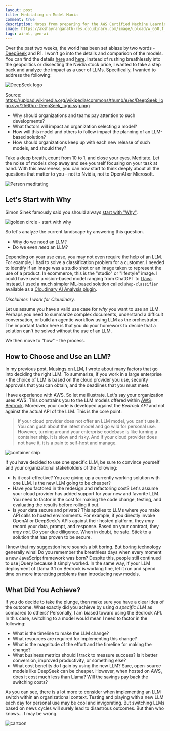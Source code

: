 ```yaml
---
layout: post
title: Meditating on Model Mania
comment: true
description: Notes from preparing for the AWS Certified Machine Learning Engineer Associate Exam
image: https://akshayranganath-res.cloudinary.com/image/upload/w_650,f_auto,q_auto/blog/meditating-on-model-mania_wmqj2t
tags: ai-ml, gen-ai
---
```


Over the past two weeks, the world has been set ablaze by two words - [DeepSeek](https://www.deepseek.com/) and R1. I won't go into the details and comparison of the models. You can find the details [here](https://www.techtarget.com/whatis/feature/DeepSeek-explained-Everything-you-need-to-know) and [here](https://www.geekwire.com/2025/deepseeks-new-model-shows-that-ai-expertise-might-matter-more-than-compute-in-2025/). Instead of rushing breathlessly into the geopolitics or dissecting the Nvidia stock price, I wanted to take a step back and analyze the impact as a user of LLMs. Specifically, I wanted to address the following:

![DeepSeek logo](https://akshayranganath-res.cloudinary.com/image/upload/w_650,f_auto,q_auto/blog/deepseek-logo.png)

Source: https://upload.wikimedia.org/wikipedia/commons/thumb/e/ec/DeepSeek_logo.svg/2560px-DeepSeek_logo.svg.png

* Why should organizations and teams pay attention to such developments?
* What factors will impact an organization selecting a model?
* How will this model and others to follow impact the planning of an LLM-based solution?
* How should organizations keep up with each new release of such models, and should they?

Take a deep breath, count from 10 to 1, and close your eyes. Meditate. Let the noise of models drop away and see yourself focusing on your task at hand. With this awareness, you can now start to think deeply about all the questions that matter to you - not to Nvidia, not to OpenAI or Microsoft.

![Person meditating](https://akshayranganath-res.cloudinary.com/image/upload/w_650,f_auto,q_auto/blog/meditating-on-model-mania_wmqj2t)

## Let's Start with Why

Simon Sinek famously said you should always [start with "Why"](https://www.youtube.com/watch?v=u4ZoJKF_VuA). 

![golden circle - start with why](https://akshayranganath-res.cloudinary.com/image/upload/e_trim/e_sharpen,w_650,f_auto,q_auto/blog/start-with-why.png)

So let's analyze the current landscape by answering this question.

* Why do we need an LLM? 
* Do we even _need_ an LLM?

Depending on your use case, you may not even require the help of an LLM. For example, I had to solve a classification problem for a customer. I needed to identify if an image was a studio shot or an image taken to represent the use of a product. In ecommerce, this is the "studio" or "lifestyle" image. I could have used a vision-based model ranging from ChatGPT to [Llava](https://github.com/haotian-liu/LLaVA). Instead, I used a much simpler ML-based solution called `shop-classifier` available as a [Cloudinary AI Analysis plugin](https://cloudinary.com/documentation/cloudinary_ai_content_analysis_addon).

_Disclaimer: I work for Cloudinary._

Let us assume you have a valid use case for _why_ you want to use an LLM. Perhaps you need to summarize complex documents, understand a difficult conversation, or build an agentic workflow using LLM as the orchestrator. The important factor here is that you do your homework to decide that a solution can't be solved without the use of an LLM.

We then move to "how" - the process.

## How to Choose and Use an LLM?

In my previous post, [Musings on LLM](https://akshayranganath.github.io/Musings-on-LLMs/), I wrote about many factors that go into deciding the right LLM. To summarize, if you work in a large enterprise - the choice of LLM is based on the cloud provider you use, security approvals that you can obtain, and the deadlines that you must meet.

I have experience with AWS. So let me illustrate. Let's say your organization uses AWS. This constrains you to the LLM models offered within [AWS Bedrock](https://aws.amazon.com/bedrock/). Moreover, your code is developed against the _Bedrock API_ and not against the actual API of the LLM. This is the core point:

> If your cloud provider does not offer an LLM model, you can't use it. You can gush about the latest model and go wild for personal use. However, turning around your enterprise codebase is like turning a container ship. It is slow and risky. And if your cloud provider does not have it, it is a pain to self-host and manage. 

![container ship](https://akshayranganath-res.cloudinary.com/image/upload/w_650,f_auto,q_auto/blog/container-ship)

If you have decided to use one specific LLM, be sure to convince yourself and your organizational stakeholders of the following:

* Is it cost-effective? You are giving up a currently working solution with one LLM. Is the new LLM going to be cheaper?
* Have you factored in the redesign and refactoring cost? Let's assume your cloud provider has added support for your new and favorite LLM. You need to factor in the cost for making the code change, testing, and evaluating the results before rolling it out.
* Is your data secure and private? This applies to LLMs where you make API calls to hosted environments. For example, if you directly invoke OpenAI or DeepSeek's APIs against their hosted platform, they _may_ record your data, prompt, and response. Based on your contract, they _may not_. Do your due diligence. When in doubt, be safe. Stick to a solution that has proven to be secure.

I know that my suggestion here sounds a bit boring. But [boring technology](https://boringtechnology.club/) generally wins! Do you remember the breathless days when every moment a new JavaScript framework was born? Despite this, people still continued to use jQuery because it simply worked. In the same way, if your LLM deployment of Llama 3.1 on Bedrock is working fine, let it run and spend time on more interesting problems than introducing new models.

## What Did You Achieve?

If you do decide to take the plunge, then make sure you have a clear idea of the outcome. What exactly did you achieve by using _a specific LLM_ as compared to others? Personally, I am biased toward using the Bedrock API. In this case, switching to a model would mean I need to factor in the following:

* What is the timeline to make the LLM change? 
* What resources are required for implementing this change?
* What is the magnitude of the effort and the timeline for making the change?
* What business metrics should I track to measure success? Is it better conversion, improved productivity, or something else?
* What cost benefits do I gain by using the new LLM? Sure, open-source models like DeepSeek can be cheaper. However, when hosted on AWS, does it cost much less than Llama? Will the savings pay back the switching costs? 

As you can see, there is a lot more to consider when implementing an LLM switch within an organizational context. Testing and playing with a new LLM each day for personal use may be cool and invigorating. But switching LLMs based on news cycles will surely lead to disastrous outcomes. But then who knows... I may be wrong.

![cartoon](https://akshayranganath-res.cloudinary.com/image/upload/f_auto,q_auto,e_sharpen,w_650,c_limit/blog/technology-change.jpg)